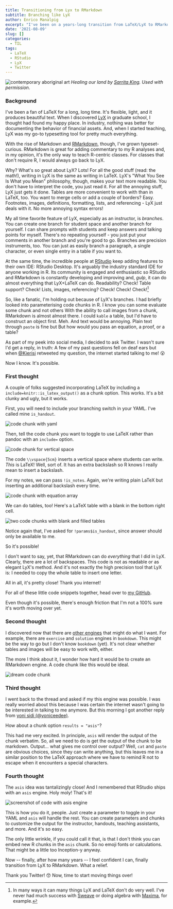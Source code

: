 ```yaml
---
title: Transitioning from Lyx to RMarkdown
subtitle: Branching like LyX
author: Enrico Manalpig
excerpt: "I've been on a years-long transition from LaTeX/LyX to RMarkdown. Over the last few days, with help from some kind folks on Twitter, I know how to branch like LyX: the asis engine"
date: '2021-08-09'
slug: []
categories:
  - TIL
tags:
  - LaTeX
  - RStudio
  - LyX
  - Twitter
---
```


![contemporary aboriginal art](featured.jpg) *Healing our land by [Sarrita King](https://artisticsolutionsgroup.com.au/). Used with permission.*

### Background

I've been a fan of LaTeX for a long, long time. It's flexible, light, and it produces beautiful text. When I discovered [LyX](https://lyx.org) in graduate school, I thought had found my happy place. In industry, nothing was better for documenting the behavior of financial assets. And, when I started teaching, LyX was my go-to typesetting tool for pretty much everything.

With the rise of Markdown and [RMarkdown](https://rmarkdown.rstudio.com/), though, I've grown typeset-curious. RMarkdown is great for adding commentary to my R analyses and, in my opinion, it's the only way to teach R-centric classes. For classes that don't require R, I would always go back to LyX.

Why? What's so great about LyX? Lots! For all the good stuff (read: the math!), writing in LyX is the same as writing in LaTeX. LyX's "What You See Is What you Mean" philosophy, though, makes your text more readable. You don't have to interpret the code, you just read it. For all the annoying stuff, LyX just gets it done. Tables are more convenient to work with than in LaTeX, too. You want to merge cells or add a couple of borders? Easy. Footnotes, images, definitions, formatting, lists, and referencing - LyX just deals with it. No more annoying syntax errors!

My all time favorite feature of LyX, especially as an instructor, is *branches*. You can create one branch for student space and another branch for yourself. I can share prompts with students and keep answers and talking points for myself. There's no repeating yourself - you just put your comments in another branch and you're good to go. Branches are precision instruments, too. You can just as easily branch a paragraph, a single character, or even single entry in a table if you want to.

At the same time, the incredible people at [RStudio](https://www.rstudio.com/) keep adding features to their own IDE: RStudio Desktop. It's arguably the industry standard IDE for anyone working in R. Its community is engaged and enthusiastic so RStudio and RMarkdown is constantly developing and improving and, *gulp*, it can do almost everything that LyX+LaTeX can do. Readability? Check! Table support? Check! Lists, images, referencing? Check! Check! Check![^1]

[^1]: In many ways it can many things LyX and LaTeX don't do very well. I've never had much success with [Sweave](https://wiki.lyx.org/Glossary/Sweave) or doing algebra with [Maxima](https://maxima.sourceforge.io/), for example.

So, like a fanatic, I'm holding out because of LyX's branches. I had briefly looked into parameterising code chunks in R. I know you can some evaluate some chunk and not others With the ability to call images from a chunk, RMarkdown is almost almost there. I could `kable` a table, but I'd have to construct an object first. Meh. And text would be annoying. Plain text through `paste` is fine but But how would you pass an equation, a proof, or a table?

As part of my peek into social media, I decided to ask Twitter. I wasn't sure I'd get a reply, in truth: A few of my past questions fell on deaf ears but when [\@Kierisi](https://twitter.com/kierisi) retweeted my question, the internet started talking to me! 😮

Now I know. It's possible.

### First thought

A couple of folks suggested incorporating LaTeX by including a `include=knitr::is_latex_output()` as a chunk option.  This works.  It's a bit clunky and ugly, but it works.

First, you will need to include your branching switch in your YAML. I've called mine `is_handout`.

![code chunk with yaml](./images/YAML.png)

Then, tell the code chunk you want to toggle to use LaTeX rather than pandoc with an `include=` option.

![code chunk for vertical space](./images/vspace_chunk.png)


The code `\\vspace{5cm}` inserts a vertical space where students can write. *This* is LaTeX! Well, sort of. It has an extra backslash so R knows I really mean to insert a backslash.

For my notes, we can pass `!is_notes`. Again, we're writing plain LaTeX but inserting an additional backslash every time.

![code chunk with equation array](./images/eqnarray_chunk.png)

We can do tables, too! Here's a LaTeX table with a blank in the bottom right cell.

![two code chunks with blank and filled tables](./images/tbl_chunk.png)

Notice again that, I've asked for `!params$is_handout`, since answer should only be available to me.

So it's possible!

I don't want to say, yet, that RMarkdown can do *everything* that I did in LyX. Clearly, there are a lot of backspaces. This code is not as readable or as elegant LyX's method. And it's not exactly the high precision tool that LyX is: I needed to copy the whole table to insert one letter. 

All in all, it's pretty close! Thank you internet!

For all of these little code snippets together, head over to [my GitHub](https://github.com/enricomanlapig/useful_snippets/tree/master/branching_with_latex).

Even though it's possible, there's enough friction that I'm not a 100% sure it's worth moving over yet. 

### Second thought

I discovered now that there are [other engines](https://bookdown.org/yihui/rmarkdown/language-engines.html) that might do what I want. For example, there are `exercise` and `solution` engines in `bookdown`. This might be the way to go but I don't know `bookdown` (yet). It's not clear whether tables and images will be easy to work with, either.

The more I think about it, I wonder how hard it would be to create an RMarkdown engine. A code chunk like this would be ideal.

![dream code chunk](./images/dream_chunk.png)
    
### Third thought

I went back to the thread and asked if my this engine was possible.  I was really worried about this because I was certain the internet wasn't going to be interested in talking to me anymore.  But this morning I got another reply from [yoni sidi (\@yoniceedee)](https://twitter.com/yoniceedee).

How about a chunk option `results = "asis"`?

This had me very excited.  In principle, `asis` will render the output of the chunk verbatim.  So, all we need to do is get the output of the chunk to be markdown.  Output... what gives me control over output? Well, `cat` and `paste` are obvious choices, since they can write anything, but this leaves me in a similar position to the LaTeX approach where we have to remind R not to escape when it encounters a special characters.  



### Fourth thought

The `asis` idea was tantalizingly close! And I remembered that RStudio ships with an `asis` engine.  Holy moly! That's it!

![screenshot of code with asis engine](./images/asis_code_chunk.png)

This is how you do it, people.  Just create a parameter to toggle in your YAML and `asis` will handle the rest. You can create parameters and chunks to customize the output for the instructor, handouts, teaching assistants, and more. And it's so easy.

The only little wrinkle, if you could call it that, is that I don't think you can embed new R chunks in the `asis` chunk. So no emoji fonts or calculations.  That might be a little too Inception-y anyway.  

Now -- finally, after how many years -- I feel confident I can, finally transition from LyX to RMarkdown. What a relief.

Thank you Twitter! 😙 Now, time to start moving things over!
